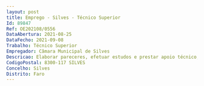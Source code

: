 ```yaml
--- 
layout: post
title: Emprego - Silves - Técnico Superior
Id: 89847
Ref: OE202108/0556
DataAbertura: 2021-08-25
DataFecho: 2021-09-08
Trabalho: Técnico Superior
Empregador: Câmara Municipal de Silves
Descricao: Elaborar pareceres, efetuar estudos e prestar apoio técnico, tendo em vista o conhecimento de carências sociais das populações, efetuar o diagnóstico social do concelho e executar medidas de apoio, designadamente as de apoio à infância e aos idosos, participar em projetos de inclusão social, entre outros. Análise, realização e dinamização de projectos pedagógicos e gestão de equipamentos na área da educação.
CodigoPostal: 8300-117 SILVES
Concelho: Silves
Distrito: Faro
--- 
```

